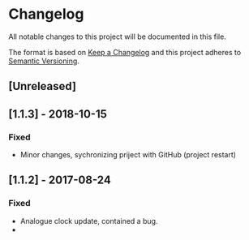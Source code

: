 # Changelog
All notable changes to this project will be documented in this file.

The format is based on [Keep a Changelog](http://keepachangelog.com/en/1.0.0/)
and this project adheres to [Semantic Versioning](http://semver.org/spec/v2.0.0.html).

## [Unreleased]

## [1.1.3] - 2018-10-15
### Fixed
- Minor changes, sychronizing priject with GitHub (project restart)

## [1.1.2] - 2017-08-24
### Fixed
- Analogue clock update, contained a bug.
-
